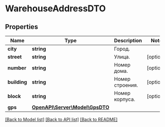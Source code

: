 # WarehouseAddressDTO

## Properties
Name | Type | Description | Notes
------------ | ------------- | ------------- | -------------
**city** | **string** | Город. | 
**street** | **string** | Улица. | [optional] 
**number** | **string** | Номер дома. | [optional] 
**building** | **string** | Номер строения. | [optional] 
**block** | **string** | Номер корпуса. | [optional] 
**gps** | [**OpenAPI\Server\Model\GpsDTO**](GpsDTO.md) |  | 

[[Back to Model list]](../README.md#documentation-for-models) [[Back to API list]](../README.md#documentation-for-api-endpoints) [[Back to README]](../README.md)



